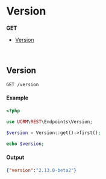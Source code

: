 # Version


**GET**
- [Version](#version)


&nbsp;
## Version
```
GET /version
```

#### Example
```php
<?php

use UCRM\REST\Endpoints\Version;

$version = Version::get()->first();

echo $version;
```

#### Output
```json
{"version":"2.13.0-beta2"}
```
